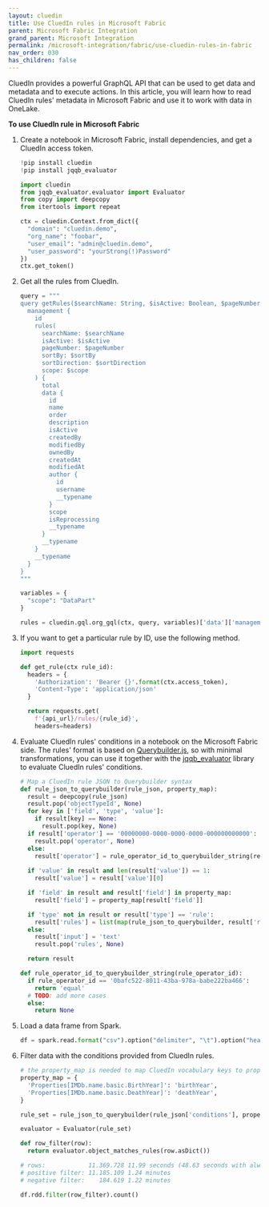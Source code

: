 ```yaml
---
layout: cluedin
title: Use CluedIn rules in Microsoft Fabric
parent: Microsoft Fabric Integration
grand_parent: Microsoft Integration
permalink: /microsoft-integration/fabric/use-cluedin-rules-in-fabric
nav_order: 030
has_children: false
---
```


CluedIn provides a powerful GraphQL API that can be used to get data and metadata and to execute actions. In this article, you will learn how to read CluedIn rules' metadata in Microsoft Fabric and use it to work with data in OneLake.

**To use CluedIn rule in Microsoft Fabric**

1. Create a notebook in Microsoft Fabric, install dependencies, and get a CluedIn access token.

    ```python
    !pip install cluedin
    !pip install jqqb_evaluator
    
    import cluedin
    from jqqb_evaluator.evaluator import Evaluator
    from copy import deepcopy
    from itertools import repeat
    
    ctx = cluedin.Context.from_dict({
      "domain": "cluedin.demo",
      "org_name": "foobar",
      "user_email": "admin@cluedin.demo",
      "user_password": "yourStrong(!)Password"
    })
    ctx.get_token()
    ```

1. Get all the rules from CluedIn.

    ```python
    query = """
    query getRules($searchName: String, $isActive: Boolean, $pageNumber: Int, $sortBy: String, $sortDirection: String, $scope: String) {
      management {
        id
        rules(
          searchName: $searchName
          isActive: $isActive
          pageNumber: $pageNumber
          sortBy: $sortBy
          sortDirection: $sortDirection
          scope: $scope
        ) {
          total
          data {
            id
            name
            order
            description
            isActive
            createdBy
            modifiedBy
            ownedBy
            createdAt
            modifiedAt
            author {
              id
              username
              __typename
            }
            scope
            isReprocessing
            __typename
          }
          __typename
        }
        __typename
      }
    }
    """
    
    variables = {
      "scope": "DataPart"
    }
    
    rules = cluedin.gql.org_gql(ctx, query, variables)['data']['management']['rules']['data']
    ```

1. If you want to get a particular rule by ID, use the following method.

    ```python
    import requests
    
    def get_rule(ctx rule_id):
      headers = {
        'Authorization': 'Bearer {}'.format(ctx.access_token),
        'Content-Type': 'application/json'
      }
    
      return requests.get(
        f'{api_url}/rules/{rule_id}',
        headers=headers)
    ```

1. Evaluate CluedIn rules' conditions in a notebook on the Microsoft Fabric side. The rules' format is based on [Querybuilder.js](https://querybuilder.js.org/), so with minimal transformations, you can use it together with the [jqqb_evaluator](https://pypi.org/project/jqqb-evaluator/) library to evaluate CluedIn rules' conditions.

    ```python
    # Map a CluedIn rule JSON to Querybuilder syntax
    def rule_json_to_querybuilder(rule_json, property_map):
      result = deepcopy(rule_json)
      result.pop('objectTypeId', None)
      for key in ['field', 'type', 'value']:
        if result[key] == None:
          result.pop(key, None)
      if result['operator'] == '00000000-0000-0000-0000-000000000000':
        result.pop('operator', None)
      else:
        result['operator'] = rule_operator_id_to_querybuilder_string(result['operator'])
      
      if 'value' in result and len(result['value']) == 1:
        result['value'] = result['value'][0]
    
      if 'field' in result and result['field'] in property_map:
        result['field'] = property_map[result['field']]
    
      if 'type' not in result or result['type'] == 'rule':
        result['rules'] = list(map(rule_json_to_querybuilder, result['rules'], repeat(property_map)))
      else:
        result['input'] = 'text'
        result.pop('rules', None)
    
      return result
    
    def rule_operator_id_to_querybuilder_string(rule_operator_id):
      if rule_operator_id == '0bafc522-8011-43ba-978a-babe222ba466':
        return 'equal'
      # TODO: add more cases
      else:
        return None
    ```

1. Load a data frame from Spark.

    ```python
    df = spark.read.format("csv").option("delimiter", "\t").option("header", "true").load(PATH_TO_CSV_IN_ONELAKE)
    ```

1. Filter data with the conditions provided from CluedIn rules.

    ```python
    # the property_map is needed to map CluedIn vocabulary keys to properties of our dataset in OneLake
    property_map = {
      'Properties[IMDb.name.basic.BirthYear]': 'birthYear',
      'Properties[IMDb.name.basic.DeathYear]': 'deathYear',
    }
    
    rule_set = rule_json_to_querybuilder(rule_json['conditions'], property_map)
    
    evaluator = Evaluator(rule_set)
    
    def row_filter(row):
      return evaluator.object_matches_rules(row.asDict())
    
    # rows:            11.369.728 11.99 seconds (48.63 seconds with always-true filter)
    # positive filter: 11.185.109 1.24 minutes
    # negative filter:    184.619 1.22 minutes
    
    df.rdd.filter(row_filter).count()
    ```